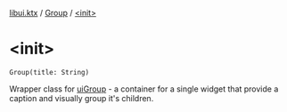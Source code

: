 [libui.ktx](../index.md) / [Group](index.md) / [&lt;init&gt;](./-init-.md)

# &lt;init&gt;

`Group(title: String)`

Wrapper class for [uiGroup](../../libui/ui-group.md) - a container for a single widget that provide
a caption and visually group it's children.

